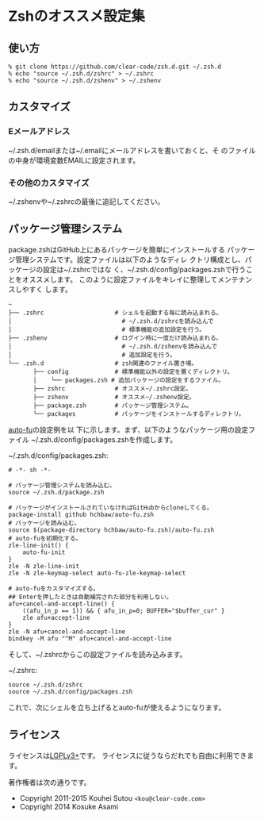 <!-- -*- gfm -*- -->

# Zshのオススメ設定集

## 使い方

    % git clone https://github.com/clear-code/zsh.d.git ~/.zsh.d
    % echo "source ~/.zsh.d/zshrc" > ~/.zshrc
    % echo "source ~/.zsh.d/zshenv" > ~/.zshenv

## カスタマイズ

### Eメールアドレス

~/.zsh.d/emailまたは~/.emailにメールアドレスを書いておくと、そ
のファイルの中身が環境変数EMAILに設定されます。

### その他のカスタマイズ

~/.zshenvや~/.zshrcの最後に追記してください。

## パッケージ管理システム

package.zshはGitHub上にあるパッケージを簡単にインストールする
パッケージ管理システムです。設定ファイルは以下のようなディレ
クトリ構成とし、パッケージの設定は~/.zshrcではな
く、~/.zsh.d/config/packages.zshで行うことをオススメします。
このように設定ファイルをキレイに整理してメンテナンスしやすく
します。

    ~
    ├── .zshrc                    # シェルを起動する毎に読み込まれる。
    │                               # ~/.zsh.d/zshrcを読み込んで
    │                               # 標準機能の追加設定を行う。
    ├── .zshenv                   # ログイン時に一度だけ読み込まれる。
    │                               # ~/.zsh.d/zshenvを読み込んで
    │                               # 追加設定を行う。
    └── .zsh.d                    # zsh関連のファイル置き場。
           ├── config             # 標準機能以外の設定を置くディレクトリ。
           │    └── packages.zsh # 追加パッケージの設定をするファイル。
           ├── zshrc              # オススメ~/.zshrc設定。
           ├── zshenv             # オススメ~/.zshenv設定。
           ├── package.zsh        # パッケージ管理システム。
           └── packages           # パッケージをインストールするディレクトリ。

[auto-fu](https://github.com/hchbaw/auto-fu.zsh/)の設定例を以
下に示します。まず、以下のようなパッケージ用の設定ファイル
~/.zsh.d/config/packages.zshを作成します。

~/.zsh.d/config/packages.zsh:

    # -*- sh -*-
    
    # パッケージ管理システムを読み込む。
    source ~/.zsh.d/package.zsh
    
    # パッケージがインストールされていなければGitHubからcloneしてくる。
    package-install github hchbaw/auto-fu.zsh
    # パッケージを読み込む。
    source $(package-directory hchbaw/auto-fu.zsh)/auto-fu.zsh
    # auto-fuを初期化する。
    zle-line-init() {
        auto-fu-init
    }
    zle -N zle-line-init
    zle -N zle-keymap-select auto-fu-zle-keymap-select
    
    # auto-fuをカスタマイズする。
    ## Enterを押したときは自動補完された部分を利用しない。
    afu+cancel-and-accept-line() {
        ((afu_in_p == 1)) && { afu_in_p=0; BUFFER="$buffer_cur" }
        zle afu+accept-line
    }
    zle -N afu+cancel-and-accept-line
    bindkey -M afu "^M" afu+cancel-and-accept-line

そして、~/.zshrcからこの設定ファイルを読み込みます。

~/.zshrc:

    source ~/.zsh.d/zshrc
    source ~/.zsh.d/config/packages.zsh

これで、次にシェルを立ち上げるとauto-fuが使えるようになります。

## ライセンス

ライセンスは[LGPLv3+](https://www.gnu.org/licenses/lgpl-3.0.html)です。
ライセンスに従うならだれでも自由に利用できます。

著作権者は次の通りです。

  * Copyright 2011-2015 Kouhei Sutou `<kou@clear-code.com>`
  * Copyright 2014 Kosuke Asami
